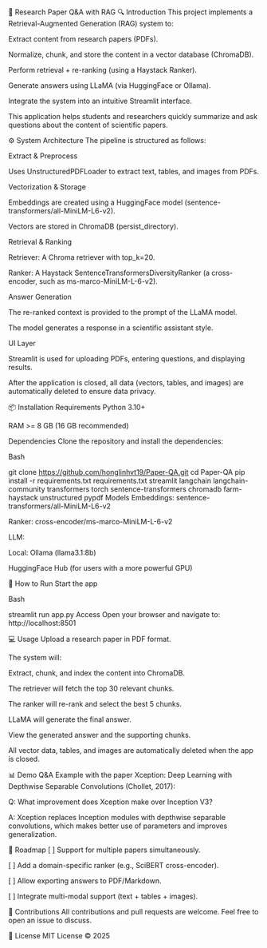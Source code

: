 📑 Research Paper Q&A with RAG
🔍 Introduction
This project implements a Retrieval-Augmented Generation (RAG) system to:

Extract content from research papers (PDFs).

Normalize, chunk, and store the content in a vector database (ChromaDB).

Perform retrieval + re-ranking (using a Haystack Ranker).

Generate answers using LLaMA (via HuggingFace or Ollama).

Integrate the system into an intuitive Streamlit interface.

This application helps students and researchers quickly summarize and ask questions about the content of scientific papers.

⚙️ System Architecture
The pipeline is structured as follows:

Extract & Preprocess

Uses UnstructuredPDFLoader to extract text, tables, and images from PDFs.

Vectorization & Storage

Embeddings are created using a HuggingFace model (sentence-transformers/all-MiniLM-L6-v2).

Vectors are stored in ChromaDB (persist_directory).

Retrieval & Ranking

Retriever: A Chroma retriever with top_k=20.

Ranker: A Haystack SentenceTransformersDiversityRanker (a cross-encoder, such as ms-marco-MiniLM-L-6-v2).

Answer Generation

The re-ranked context is provided to the prompt of the LLaMA model.

The model generates a response in a scientific assistant style.

UI Layer

Streamlit is used for uploading PDFs, entering questions, and displaying results.

After the application is closed, all data (vectors, tables, and images) are automatically deleted to ensure data privacy.

📦 Installation
Requirements
Python 3.10+

RAM >= 8 GB (16 GB recommended)

Dependencies
Clone the repository and install the dependencies:

Bash

git clone https://github.com/honglinhvt19/Paper-QA.git
cd Paper-QA
pip install -r requirements.txt
requirements.txt
streamlit
langchain
langchain-community
transformers
torch
sentence-transformers
chromadb
farm-haystack
unstructured
pypdf
Models
Embeddings: sentence-transformers/all-MiniLM-L6-v2

Ranker: cross-encoder/ms-marco-MiniLM-L-6-v2

LLM:

Local: Ollama (llama3.1:8b)

HuggingFace Hub (for users with a more powerful GPU)

🚀 How to Run
Start the app

Bash

streamlit run app.py
Access
Open your browser and navigate to: http://localhost:8501

💻 Usage
Upload a research paper in PDF format.

The system will:

Extract, chunk, and index the content into ChromaDB.

The retriever will fetch the top 30 relevant chunks.

The ranker will re-rank and select the best 5 chunks.

LLaMA will generate the final answer.

View the generated answer and the supporting chunks.

All vector data, tables, and images are automatically deleted when the app is closed.

📊 Demo Q&A
Example with the paper Xception: Deep Learning with Depthwise Separable Convolutions (Chollet, 2017):

Q: What improvement does Xception make over Inception V3?

A: Xception replaces Inception modules with depthwise separable convolutions, which makes better use of parameters and improves generalization.

🔮 Roadmap
[ ] Support for multiple papers simultaneously.

[ ] Add a domain-specific ranker (e.g., SciBERT cross-encoder).

[ ] Allow exporting answers to PDF/Markdown.

[ ] Integrate multi-modal support (text + tables + images).

🤝 Contributions
All contributions and pull requests are welcome. Feel free to open an issue to discuss.

📜 License
MIT License © 2025